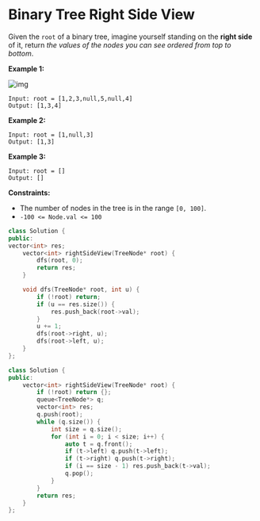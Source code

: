# Binary Tree Right Side View

Given the `root` of a binary tree, imagine yourself standing on the **right side** of it, return *the values of the nodes you can see ordered from top to bottom*.

 

**Example 1:**

![img](https://assets.leetcode.com/uploads/2021/02/14/tree.jpg)

```
Input: root = [1,2,3,null,5,null,4]
Output: [1,3,4]
```

**Example 2:**

```
Input: root = [1,null,3]
Output: [1,3]
```

**Example 3:**

```
Input: root = []
Output: []
```

 

**Constraints:**

- The number of nodes in the tree is in the range `[0, 100]`.
- `-100 <= Node.val <= 100`

```c++
class Solution {
public:
vector<int> res;
    vector<int> rightSideView(TreeNode* root) {
        dfs(root, 0);
        return res;
    }

    void dfs(TreeNode* root, int u) {
        if (!root) return;
        if (u == res.size()) {
            res.push_back(root->val);
        }
        u += 1;
        dfs(root->right, u);
        dfs(root->left, u);
    }
};

class Solution {
public:
    vector<int> rightSideView(TreeNode* root) {
        if (!root) return {};
        queue<TreeNode*> q;
        vector<int> res;
        q.push(root);
        while (q.size()) {
            int size = q.size();
            for (int i = 0; i < size; i++) {
                auto t = q.front();
                if (t->left) q.push(t->left);
                if (t->right) q.push(t->right);
                if (i == size - 1) res.push_back(t->val);
                q.pop();
            }
        }
        return res;
    }
};
```


